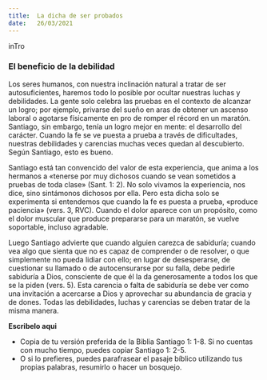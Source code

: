 ```yaml
---
title:  La dicha de ser probados
date:   26/03/2021
---
```


inTro

### El beneficio de la debilidad

Los seres humanos, con nuestra inclinación natural a tratar de ser autosuficientes, haremos todo lo posible por ocultar nuestras luchas y debilidades. La gente solo celebra las pruebas en el contexto de alcanzar un logro; por ejemplo, privarse del sueño en aras de obtener un ascenso laboral o agotarse físicamente en pro de romper el récord en un maratón. Santiago, sin embargo, tenía un logro mejor en mente: el desarrollo del carácter. Cuando la fe se ve puesta a prueba a través de dificultades, nuestras debilidades y carencias muchas veces quedan al descubierto. Según Santiago, esto es bueno.

Santiago está tan convencido del valor de esta experiencia, que anima a los hermanos a «tenerse por muy dichosos cuando se vean sometidos a pruebas de toda clase» (Sant. 1: 2). No solo vivamos la experiencia, nos dice, sino sintámonos dichosos por ella. Pero esta dicha solo se experimenta si entendemos que cuando la fe es puesta a prueba, «produce paciencia» (vers. 3, RVC). Cuando el dolor aparece con un propósito, como el dolor muscular que produce prepararse para un maratón, se vuelve soportable, incluso agradable.

Luego Santiago advierte que cuando alguien carezca de sabiduría; cuando vea algo que sienta que no es capaz de comprender o de resolver, o que simplemente no pueda lidiar con ello; en lugar de desesperarse, de cuestionar su llamado o de autocensurarse por su falla, debe pedirle sabiduría a Dios, consciente de que él la da generosamente a todos los que se la piden (vers. 5). Esta carencia o falta de sabiduría se debe ver como una invitación a acercarse a Dios y aprovechar su abundancia de gracia y de dones. Todas las debilidades, luchas y carencias se deben tratar de la misma manera.

**Escribelo aqui**

- Copia de tu versión preferida de la Biblia Santiago 1: 1-8. Si no cuentas con mucho tiempo, puedes copiar Santiago 1: 2-5.
- O si lo prefieres, puedes parafrasear el pasaje bíblico utilizando tus propias palabras, resumirlo o hacer un bosquejo.